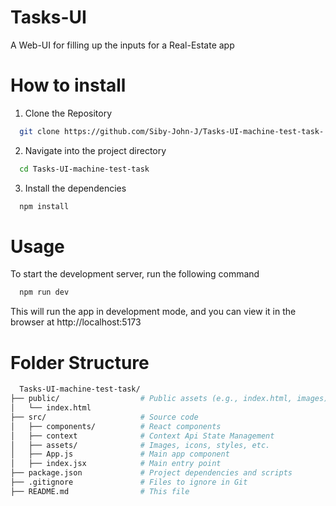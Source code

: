 # Tasks-UI
A Web-UI for filling up the inputs for a Real-Estate app

# How to install

1. Clone the Repository
```bash
  git clone https://github.com/Siby-John-J/Tasks-UI-machine-test-task-.git
```

2. Navigate into the project directory
```bash
  cd Tasks-UI-machine-test-task
```

3. Install the dependencies
```bash
  npm install
```

# Usage
To start the development server, run the following command
```bash
  npm run dev
```
This will run the app in development mode, and you can view it in the browser at http://localhost:5173

# Folder Structure
```bash
  Tasks-UI-machine-test-task/
├── public/                  # Public assets (e.g., index.html, images)
│   └── index.html
├── src/                     # Source code
│   ├── components/          # React components
│   ├── context              # Context Api State Management
│   ├── assets/              # Images, icons, styles, etc.
│   ├── App.js               # Main app component
│   ├── index.jsx            # Main entry point
├── package.json             # Project dependencies and scripts
├── .gitignore               # Files to ignore in Git
├── README.md                # This file
```


